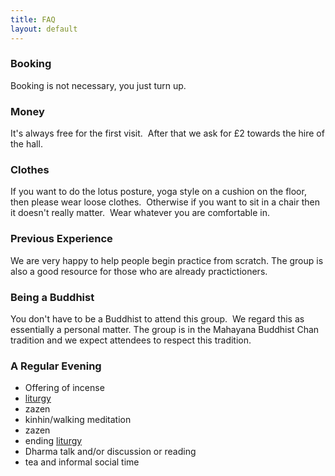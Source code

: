 ```yaml
---
title: FAQ
layout: default
---
```


### Booking
Booking is not necessary, you just turn up.


### Money
It's always free for the first visit.  After that we ask for £2 towards the hire of the hall.


### Clothes
If you want to do the lotus posture, yoga style on a cushion on the floor, then please wear loose clothes.  Otherwise if you want to sit in a chair then it doesn't really matter.  Wear whatever you are comfortable in.


### Previous Experience
We are very happy to help people begin practice from scratch. The group is also a good resource for those who are already practictioners.


### Being a Buddhist
You don't have to be a Buddhist to attend this group.  We regard this as essentially a personal matter. The group is in the Mahayana Buddhist Chan tradition and we expect attendees to respect this tradition.


### A Regular Evening

* Offering of incense
* [liturgy](/pages/liturgy.html)
* zazen
* kinhin/walking meditation
* zazen
* ending [liturgy](/pages/liturgy.html)
* Dharma talk and/or discussion or reading
* tea and informal social time
